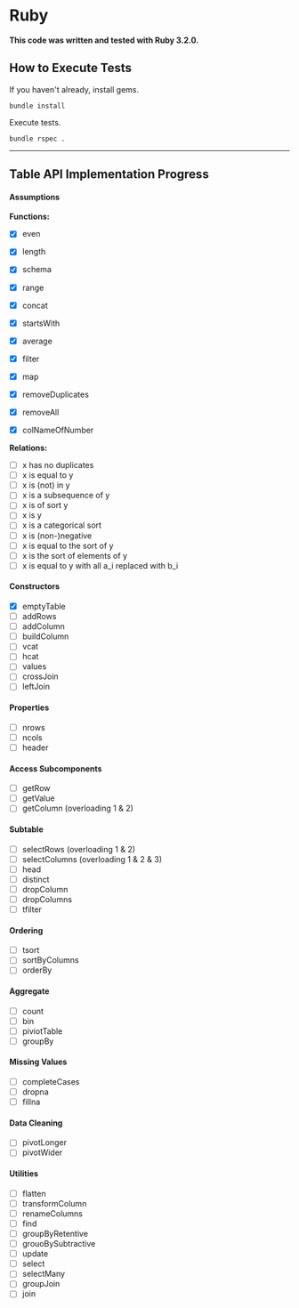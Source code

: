 # Ruby

**This code was written and tested with Ruby 3.2.0.**

## How to Execute Tests

If you haven't already, install gems.
```
bundle install
```

Execute tests.
```
bundle rspec .
```

***

## Table API Implementation Progress

#### Assumptions

**Functions:**

* [x] even
* [x] length
* [x] schema
* [x] range
* [x] concat
* [x] startsWith
* [x] average
* [x] filter
* [x] map
* [x] removeDuplicates
* [x] removeAll
* [x] colNameOfNumber


**Relations:**

* [ ] x has no duplicates
* [ ] x is equal to y
* [ ] x is (not) in y
* [ ] x is a subsequence of y
* [ ] x is of sort y
* [ ] x is y
* [ ] x is a categorical sort
* [ ] x is (non-)negative
* [ ] x is equal to the sort of y
* [ ] x is the sort of elements of y
* [ ] x is equal to y with all a_i replaced with b_i

#### Constructors
* [x] emptyTable
* [ ] addRows
* [ ] addColumn
* [ ] buildColumn
* [ ] vcat
* [ ] hcat
* [ ] values
* [ ] crossJoin
* [ ] leftJoin

#### Properties

* [ ] nrows
* [ ] ncols
* [ ] header

#### Access Subcomponents

* [ ] getRow
* [ ] getValue
* [ ] getColumn (overloading 1 & 2)

#### Subtable

* [ ] selectRows (overloading 1 & 2)
* [ ] selectColumns (overloading 1 & 2 & 3)
* [ ] head
* [ ] distinct
* [ ] dropColumn
* [ ] dropColumns
* [ ] tfilter

#### Ordering

* [ ] tsort
* [ ] sortByColumns
* [ ] orderBy

#### Aggregate

* [ ] count
* [ ] bin
* [ ] piviotTable
* [ ] groupBy

#### Missing Values

* [ ] completeCases
* [ ] dropna
* [ ] fillna

#### Data Cleaning

* [ ] pivotLonger
* [ ] pivotWider

#### Utilities

* [ ] flatten
* [ ] transformColumn
* [ ] renameColumns
* [ ] find
* [ ] groupByRetentive
* [ ] grouoBySubtractive
* [ ] update
* [ ] select
* [ ] selectMany
* [ ] groupJoin
* [ ] join
